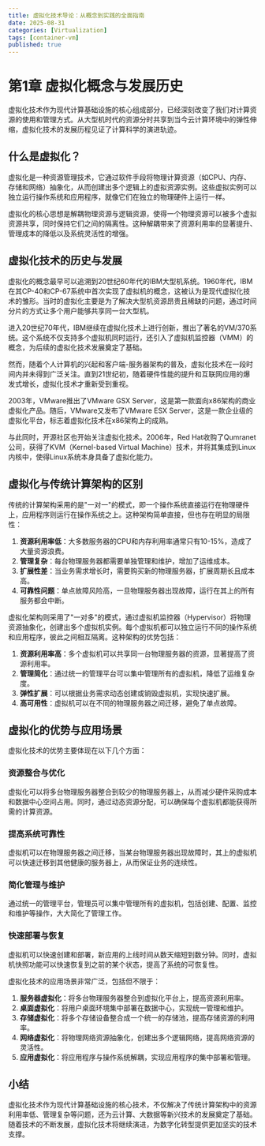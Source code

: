 ```yaml
---
title: 虚拟化技术导论：从概念到实践的全面指南
date: 2025-08-31
categories: [Virtualization]
tags: [container-vm]
published: true
---
```


# 第1章 虚拟化概念与发展历史

虚拟化技术作为现代计算基础设施的核心组成部分，已经深刻改变了我们对计算资源的使用和管理方式。从大型机时代的资源分时共享到当今云计算环境中的弹性伸缩，虚拟化技术的发展历程见证了计算科学的演进轨迹。

## 什么是虚拟化？

虚拟化是一种资源管理技术，它通过软件手段将物理计算资源（如CPU、内存、存储和网络）抽象化，从而创建出多个逻辑上的虚拟资源实例。这些虚拟实例可以独立运行操作系统和应用程序，就像它们在独立的物理硬件上运行一样。

虚拟化的核心思想是解耦物理资源与逻辑资源，使得一个物理资源可以被多个虚拟资源共享，同时保持它们之间的隔离性。这种解耦带来了资源利用率的显著提升、管理成本的降低以及系统灵活性的增强。

## 虚拟化技术的历史与发展

虚拟化的概念最早可以追溯到20世纪60年代的IBM大型机系统。1960年代，IBM在其CP-40和CP-67系统中首次实现了虚拟机的概念，这被认为是现代虚拟化技术的雏形。当时的虚拟化主要是为了解决大型机资源昂贵且稀缺的问题，通过时间分片的方式让多个用户能够共享同一台大型机。

进入20世纪70年代，IBM继续在虚拟化技术上进行创新，推出了著名的VM/370系统。这个系统不仅支持多个虚拟机同时运行，还引入了虚拟机监控器（VMM）的概念，为后续的虚拟化技术发展奠定了基础。

然而，随着个人计算机的兴起和客户端-服务器架构的普及，虚拟化技术在一段时间内并未得到广泛关注。直到21世纪初，随着硬件性能的提升和互联网应用的爆发式增长，虚拟化技术才重新受到重视。

2003年，VMware推出了VMware GSX Server，这是第一款面向x86架构的商业虚拟化产品。随后，VMware又发布了VMware ESX Server，这是一款企业级的虚拟化平台，标志着虚拟化技术在x86架构上的成熟。

与此同时，开源社区也开始关注虚拟化技术。2006年，Red Hat收购了Qumranet公司，获得了KVM（Kernel-based Virtual Machine）技术，并将其集成到Linux内核中，使得Linux系统本身具备了虚拟化能力。

## 虚拟化与传统计算架构的区别

传统的计算架构采用的是"一对一"的模式，即一个操作系统直接运行在物理硬件上，应用程序则运行在操作系统之上。这种架构简单直接，但也存在明显的局限性：

1. **资源利用率低**：大多数服务器的CPU和内存利用率通常只有10-15%，造成了大量资源浪费。
2. **管理复杂**：每台物理服务器都需要单独管理和维护，增加了运维成本。
3. **扩展性差**：当业务需求增长时，需要购买新的物理服务器，扩展周期长且成本高。
4. **可靠性问题**：单点故障风险高，一旦物理服务器出现故障，运行在其上的所有服务都会中断。

虚拟化架构则采用了"一对多"的模式，通过虚拟机监控器（Hypervisor）将物理资源抽象化，创建出多个虚拟机实例。每个虚拟机都可以独立运行不同的操作系统和应用程序，彼此之间相互隔离。这种架构的优势包括：

1. **资源利用率高**：多个虚拟机可以共享同一台物理服务器的资源，显著提高了资源利用率。
2. **管理简化**：通过统一的管理平台可以集中管理所有的虚拟机，降低了运维复杂度。
3. **弹性扩展**：可以根据业务需求动态创建或销毁虚拟机，实现快速扩展。
4. **高可用性**：虚拟机可以在不同的物理服务器之间迁移，避免了单点故障。

## 虚拟化的优势与应用场景

虚拟化技术的优势主要体现在以下几个方面：

### 资源整合与优化
虚拟化可以将多台物理服务器整合到较少的物理服务器上，从而减少硬件采购成本和数据中心空间占用。同时，通过动态资源分配，可以确保每个虚拟机都能获得所需的计算资源。

### 提高系统可靠性
虚拟机可以在物理服务器之间迁移，当某台物理服务器出现故障时，其上的虚拟机可以快速迁移到其他健康的服务器上，从而保证业务的连续性。

### 简化管理与维护
通过统一的管理平台，管理员可以集中管理所有的虚拟机，包括创建、配置、监控和维护等操作，大大简化了管理工作。

### 快速部署与恢复
虚拟机可以快速创建和部署，新应用的上线时间从数天缩短到数分钟。同时，虚拟机快照功能可以快速恢复到之前的某个状态，提高了系统的可恢复性。

虚拟化技术的应用场景非常广泛，包括但不限于：

1. **服务器虚拟化**：将多台物理服务器整合到虚拟化平台上，提高资源利用率。
2. **桌面虚拟化**：将用户桌面环境集中部署在数据中心，实现统一管理和维护。
3. **存储虚拟化**：将多个存储设备整合成一个统一的存储池，提高存储资源的利用率。
4. **网络虚拟化**：将物理网络资源抽象化，创建出多个逻辑网络，提高网络资源的灵活性。
5. **应用虚拟化**：将应用程序与操作系统解耦，实现应用程序的集中部署和管理。

## 小结

虚拟化技术作为现代计算基础设施的核心技术，不仅解决了传统计算架构中的资源利用率低、管理复杂等问题，还为云计算、大数据等新兴技术的发展奠定了基础。随着技术的不断发展，虚拟化技术将继续演进，为数字化转型提供更加坚实的技术支撑。